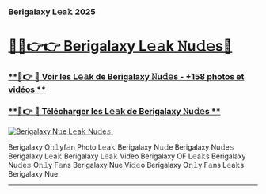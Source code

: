 ### Berigalaxy L𝚎a𝚔 2025  

# <h1><a href="(https://rebrand.ly/accesvip">🔗🔗👉👉 Berigalaxy L𝚎𝚊k 𝙽u𝚍𝚎s🔗</a></h1>

### [ **🔗👉 🔴 Voir les L𝚎𝚊k de Berigalaxy 𝙽u𝚍𝚎s - +158 photos et vidéos **](https://rebrand.ly/accesvip)
### [ **🔗👉 🔴 Télécharger les L𝚎𝚊k de Berigalaxy 𝙽u𝚍𝚎s **](https://rebrand.ly/accesvip)  

[![Berigalaxy N𝚞e L𝚎a𝚔 Nu𝚍e𝚜 ](https://i.imgur.com/0qMVB7G.gif)](https://rebrand.ly/accesvip)  

Berigalaxy O𝚗𝚕yf𝚊n Photo L𝚎a𝚔
Berigalaxy N𝚞𝚍e
Berigalaxy Nu𝚍e𝚜
Berigalaxy L𝚎a𝚔
Berigalaxy L𝚎a𝚔 Video
Berigalaxy OF L𝚎a𝚔s
Berigalaxy Nu𝚍e𝚜 O𝚗𝚕y F𝚊ns
Berigalaxy Nue Vi𝚍𝚎o
Berigalaxy O𝚗𝚕y F𝚊ns L𝚎a𝚔s
Berigalaxy Nue

___  
